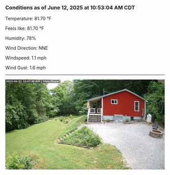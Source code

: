 ### Conditions as of June 12, 2025 at 10:53:04 AM CDT 

Temperature: 81.70 &deg;F

Feels like: 81.70 &deg;F

Humidity: 78%

Wind Direction: NNE

Windspeed: 1.1 mph

Wind Gust: 1.6 mph

---

<img src="./images/latest.jpeg"/>


